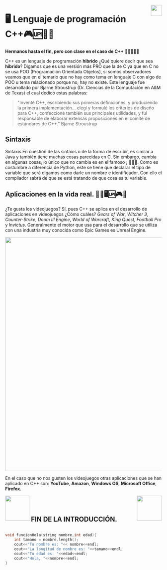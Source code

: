 <p align="right">
<img src = "https://upload.wikimedia.org/wikipedia/commons/1/18/ISO_C%2B%2B_Logo.svg"
    width = "35px"
    align = "right">
</p>

# 🖥️ Lenguaje de programación C++🎮🆙💪🏻
**Hermanos hasta el fin, pero con clase en el caso de C++** 🫱🏼‍🫲🏼🎩

C++ es un lenguaje de programación **hibrido** ¿Qué quiere decir que sea **hibrido**? Digamos que es una versión más PRO que la de C ya que en C no se usa POO (Programación Orientada Objetos), si somos observadores veamos que en el temario que no hay como tema en lenguaje C con algo de POO u tema relacionado porque no, hay no existe.  Este lenguaje fue desarrollado por Bjarne Stroustrup (Dr. Ciencias de la Computación en A&M de Texas) el cual dedicó estas palabras:
 
> "Inventé C++, escribiendo sus primeras definiciones, y produciendo la primera implementación... elegí y formulé los criterios de diseño para C++, confeccioné también sus principales utilidades, y fui responsable de elaborar extensas proposiciones en el comité de estándares de C++."  Bjarne Stroustrup 

## Sintaxis

Sintaxis 
En cuestión de las sintaxis o de la forma de escribir, es similar a Java y también tiene muchas cosas parecidas en C. Sin embargo, cambia en algunas cosas, lo único que no cambia es en el famoso **;** 🦹🏻‍♂️. Como es costumbre a diferencia de Python, este se tiene que declarar el tipo de variable que será digamos como darle un nombre e identificador. Con ello el compilador sabrá de que se está tratando de que cosa es tu variable.

## Aplicaciones en la vida real. 🤳🏻🖥️🆙🎮🥽

¿Te gusta los videojuegos? Sí, pues C++ se aplica en el desarrollo de aplicaciones en videojuegos ¿Cómo cuáles? *Gears of War*, *Witcher 3*, *Counter-Strike*, *Doom III Engine*, *World of Warcraft*, *King Quest*, *Football Pro* y *Invictus*. Generalmente el motor que usa para el desarrollo que se utiliza con una industria muy conocida como Epic Games es Unreal Engine. 

<p align="center">
    <img src="https://cdn.akamai.steamstatic.com/steam/apps/10/header.jpg?t=1666823513"
    width = "750px"
    align = "center">
</p>

En el caso que no nos gusten los videojuegos otras aplicaciones que se han aplicado en C++ son: **YouTube**, **Amazon**, **Windows OS**, **Microsoft Office**, **Firefox**.

<p>
<img src="https://upload.wikimedia.org/wikipedia/commons/thumb/a/a9/Amazon_logo.svg/1200px-Amazon_logo.svg.png" width = "80px" align = "left">
<img src="https://upload.wikimedia.org/wikipedia/commons/thumb/e/e1/Logo_of_YouTube_%282015-2017%29.svg/502px-Logo_of_YouTube_%282015-2017%29.svg.png" width = "80px" align = "right">

</p>
<br>
<br>


## FIN DE LA INTRODUCCIÓN.

```c++

void funcionHola(string nombre,int edad){
    int tamano = nombre.length();
    cout<<"Tu nombre es: "<< nombre<<endl;
    cout<<"La longitud de nombre es: "<<tamano<<endl;
    cout<<"Tu edad es: "<<edad<<endl;
    cout<<"Hola, "<<nombre<<endl;
}

 
```